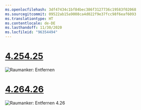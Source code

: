 ```yaml
---
ms.openlocfilehash: 3df47434c1bf84bec386f3127736c19583f02068
ms.sourcegitcommit: 09522ab15a9008ca4d022f9e37fcc98f6eaf6093
ms.translationtype: HT
ms.contentlocale: de-DE
ms.lasthandoff: 11/30/2020
ms.locfileid: "96354494"
---
```

# <a name="425"></a>[<span data-ttu-id="69dba-101">4.25</span><span class="sxs-lookup"><span data-stu-id="69dba-101">4.25</span></span>](#tab/425)

![Raumanker: Entfernen](../images/unreal-spatialanchors-remove.PNG)

# <a name="426"></a>[<span data-ttu-id="69dba-103">4.26</span><span class="sxs-lookup"><span data-stu-id="69dba-103">4.26</span></span>](#tab/426)

![Raumanker: Entfernen 4.26](../images/local-spatial-anchors-img-04.png)